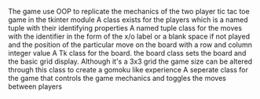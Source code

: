 The game use OOP to replicate the mechanics of the two player tic tac toe game in the tkinter module
A class exists for the players which is a named tuple with their identifying properties
A named tuple class for the moves with the identifier in the form of the x/o label or a blank space if not played and the position of the particular move on the board with a row and column integer value
A Tk class for the board. the board class sets the board and the basic grid display. Although it's a 3x3 grid the game size can be altered through this class to create a gomoku like experience
A seperate class for the game that controls the game mechanics and toggles the moves between players

